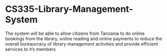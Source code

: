 # CS335-Library-Management-System
The system will be able to allow citizens from Tanzania to do online bookings from the library, online reading and online payments to reduce the overall bureaucracy of library management activities and provide efficient services to it’s members
